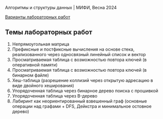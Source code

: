 Алгоритмы и структуры данных | МИФИ, Весна 2024

[Варианты лабораторных работ](https://disk.yandex.ru/d/4QI6GLQMjqJFOQ)

## Темы лабораторных работ
1. Непрямоугольная матрица
2. Префиксные и постфиксные вычисления на основе стека, реализованного через односвязный линейный список и вектор
3. Просматриваемая таблица с возможностью повтора ключей (в оперативной памяти)
4. Просматриваемая таблица с возможностью повтора ключей (в бинарном файле)
5. Хеш-таблица (разрешение коллизий через открытую адресацию в виде двойного хеширования)
6. Упорядоченная таблица через бинарное дерево поиска с прошивкой
7. Упорядоченная таблица через B-дерево
8. Лабиринт как неориентированный взвешенный граф (основные операции над графами + DFS, Дейкстра и минимальное остовное дерево)

